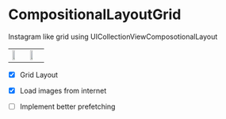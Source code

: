 # CompositionalLayoutGrid
Instagram like grid using UICollectionViewComposotionalLayout

<table width="100%">
  <tr>
  <td width="50%"><img src="https://user-images.githubusercontent.com/59840959/164307966-726dd470-3848-46a7-8eb4-ec077da1801d.png" width=50%></td>
  <td width="50%"><img src="https://user-images.githubusercontent.com/59840959/164309964-40bef72f-fc6f-4caa-9c8a-9e0e2d92a9f4.gif" width=50%></td>
  </tr>
</table>

- [x] Grid Layout
- [x] Load images from internet
- [ ] Implement better prefetching




